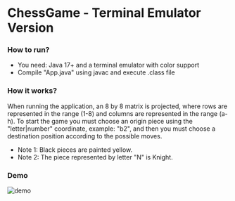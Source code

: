 # ChessGame - Terminal Emulator Version

### How to run?
- You need: Java 17+ and a terminal emulator with color support
- Compile "App.java" using javac and execute .class file

### How it works?
When running the application, an 8 by 8 matrix is projected, where rows are represented in the range (1-8) and columns are represented in the range (a-h).
To start the game you must choose an origin piece using the "letter|number" coordinate, example: "b2", and then you must choose a destination position according to the possible moves.

- Note 1: Black pieces are painted yellow.
- Note 2: The piece represented by letter "N" is Knight.

### Demo
![demo](https://user-images.githubusercontent.com/37753831/222713139-d5ceddc8-4e38-4b90-9fb8-3b5a91f41ff9.png)
